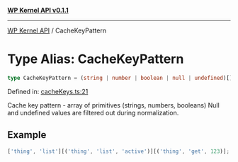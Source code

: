[**WP Kernel API v0.1.1**](../README.md)

---

[WP Kernel API](../README.md) / CacheKeyPattern

# Type Alias: CacheKeyPattern

```ts
type CacheKeyPattern = (string | number | boolean | null | undefined)[];
```

Defined in: [cacheKeys.ts:21](https://github.com/theGeekist/wp-kernel/blob/main/packages/kernel/src/resource/cacheKeys.ts#L21)

Cache key pattern - array of primitives (strings, numbers, booleans)
Null and undefined values are filtered out during normalization.

## Example

```ts
['thing', 'list'][('thing', 'list', 'active')][('thing', 'get', 123)]; // Matches all 'thing' lists // Matches lists filtered by 'active' // Matches get query for item 123
```
